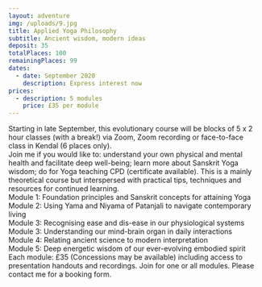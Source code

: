 ```yaml
---
layout: adventure
img: /uploads/9.jpg
title: Applied Yoga Philosophy
subtitle: Ancient wisdom, modern ideas
deposit: 35
totalPlaces: 100
remainingPlaces: 99
dates:
  - date: September 2020
    description: Express interest now
prices:
  - description: 5 modules
    price: £35 per module
---
```

Starting in late September, this evolutionary course will be blocks of 5 x 2 hour classes (with a break!) via Zoom, Zoom recording or face-to-face class in Kendal (6 places only).\
Join me if you would like to: understand your own physical and mental health and facilitate deep well-being; learn more about Sanskrit Yoga wisdom; do for Yoga teaching CPD (certificate available). This is a mainly theoretical course but interspersed with practical tips, techniques and resources for continued learning.\
Module 1: Foundation principles and Sanskrit concepts for attaining Yoga\
Module 2: Using Yama and Niyama of Patanjali to navigate contemporary living\
Module 3: Recognising ease and dis-ease in our physiological systems\
Module 3: Understanding our mind-brain organ in daily interactions\
Module 4: Relating ancient science to modern interpretation\
Module 5: Deep energetic wisdom of our ever-evolving embodied spirit\
Each module: £35 (Concessions may be available) including access to presentation handouts and recordings. Join for one or all modules. Please contact me for a booking form.